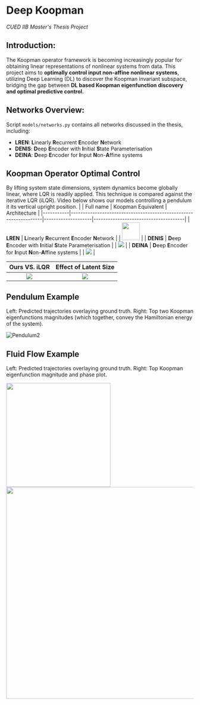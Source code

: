 # Deep Koopman
*CUED IIB Master's Thesis Project*

## Introduction: 
The Koopman operator framework is becoming increasingly popular for obtaining linear representations of nonlinear systems from data. This project aims to **optimally control input non-affine nonlinear systems**, utilizing Deep Learning (DL) to discover the Koopman invariant subspace, bridging the gap between **DL based Koopman eigenfunction discovery and optimal predictive control.**

## Networks Overview:
Script `models/networks.py` contains all networks discussed in the thesis, including:
- **LREN**: **L**inearly **R**ecurrent **E**ncoder **N**etwork
- **DENIS**: **D**eep **E**ncoder with **I**nitial **S**tate Parameterisation
- **DEINA**: **D**eep **E**ncoder for **I**nput **N**on-**A**ffine systems


## Koopman Operator Optimal Control
By lifting system state dimensions, system dynamics become globally linear, where LQR is readily applied. This technique is compared against the iterative LQR (iLQR). Video below shows our models controlling a pendulum it its vertical upright position.
|           | Full name                                                        | Koopman Equivalent | Architecture                         |
|-----------|------------------------------------------------------------------|--------------------|--------------------------------------|
| **LREN**  | **L**inearly **R**ecurrent **E**ncoder **N**etwork               |                    | <img src="https://github.com/favicon.ico" width="48"> |
| **DENIS** | **D**eep **E**ncoder with **I**nitial **S**tate Parameterisation |                    | ![](https://i.imgur.com/dTgpnbo.png) |
| **DEINA** | **D**eep **E**ncoder for **I**nput **N**on-**A**ffine systems    |                    | ![](https://i.imgur.com/4lvGkWC.png) |

**Ours VS. iLQR**            |  **Effect of Latent Size**
:-------------------------:|:-------------------------:
![](https://i.imgur.com/cEslwIS.gif)  |  ![](https://i.imgur.com/c0X2hVD.gif)


## Pendulum Example
Left: Predicted trajectories overlaying ground truth. Right: Top two Koopman eigenfunctions magnitudes (which together, convey the Hamiltonian energy of the system).

![Pendulum2](https://i.imgur.com/j83vGxn.gif)

## Fluid Flow Example
Left: Predicted trajectories overlaying ground truth. Right: Top Koopman eigenfunction magnitude and phase plot.

<img src="https://i.imgur.com/5MuBOFo.gif" width="280"/> <img src="https://i.imgur.com/Y35ktWl.gif" width="570"/> 

